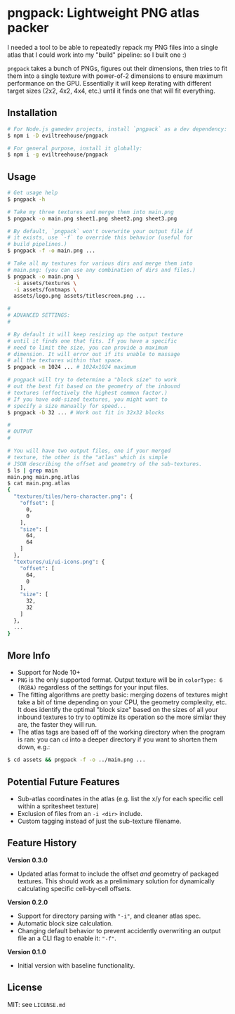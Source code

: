 # pngpack: Lightweight PNG atlas packer

I needed a tool to be able to repeatedly repack my PNG files into a single atlas that I could work into my "build" pipeline: so I built one :)

`pngpack` takes a bunch of PNGs, figures out their dimensions, then tries to fit them into a single texture with power-of-2 dimensions to ensure maximum performance on the GPU. Essentially it will keep iterating with different target sizes (2x2, 4x2, 4x4, etc.) until it finds one that will fit everything.

## Installation
```sh
# For Node.js gamedev projects, install `pngpack` as a dev dependency:
$ npm i -D eviltreehouse/pngpack

# For general purpose, install it globally:
$ npm i -g eviltreehouse/pngpack
```

## Usage
```sh
# Get usage help
$ pngpack -h

# Take my three textures and merge them into main.png
$ pngpack -o main.png sheet1.png sheet2.png sheet3.png

# By default, `pngpack` won't overwrite your output file if
# it exists, use `-f` to override this behavior (useful for
# build pipelines.)
$ pngpack -f -o main.png ...

# Take all my textures for various dirs and merge them into 
# main.png: (you can use any combination of dirs and files.)
$ pngpack -o main.png \
  -i assets/textures \
  -i assets/fontmaps \
  assets/logo.png assets/titlescreen.png ...

#
# ADVANCED SETTINGS:
#

# By default it will keep resizing up the output texture
# until it finds one that fits. If you have a specific
# need to limit the size, you can provide a maximum
# dimension. It will error out if its unable to massage
# all the textures within that space.
$ pngpack -m 1024 ... # 1024x1024 maximum

# pngpack will try to determine a "block size" to work
# out the best fit based on the geometry of the inbound
# textures (effectively the highest common factor.)
# If you have odd-sized textures, you might want to 
# specify a size manually for speed...
$ pngpack -b 32 ... # Work out fit in 32x32 blocks

#
# OUTPUT
#

# You will have two output files, one if your merged 
# texture, the other is the "atlas" which is simple 
# JSON describing the offset and geometry of the sub-textures.
$ ls | grep main
main.png main.png.atlas
$ cat main.png.atlas
{
  "textures/tiles/hero-character.png": {
    "offset": [
      0,
      0
    ],
    "size": [
      64,
      64
    ]
  },
  "textures/ui/ui-icons.png": {
    "offset": [
      64,
      0
    ],
    "size": [
      32,
      32
    ]
  },
  ...
}

```


## More Info
- Support for Node 10+
- `PNG` is the only supported format. Output texture will be in `colorType: 6 (RGBA)` regardless of the settings for your input files.
- The fitting algorithms are pretty basic: merging dozens of textures might take a bit of time depending on your CPU, the geometry complexity, etc. It does identify the optimal "block size" based on the sizes of all your inbound textures to try to optimize its operation so the more similar they are, the faster they will run.
- The atlas tags are based off of the working directory when the program is ran: you can `cd` into a deeper directory if you want to shorten them down, e.g.:
```sh
$ cd assets && pngpack -f -o ../main.png ...
```

## Potential Future Features
- Sub-atlas coordinates in the atlas (e.g. list the x/y for each specific cell within a spritesheet texture)
- Exclusion of files from an `-i <dir>` include.
- Custom tagging instead of just the sub-texture filename.


## Feature History

**Version 0.3.0**
- Updated atlas format to include the offset _and_ geometry of packaged textures. This should work as a prelimimary solution for dynamically calculating specific cell-by-cell offsets. 

**Version 0.2.0**
- Support for directory parsing with `"-i"`, and cleaner atlas spec.
- Automatic block size calculation.
- Changing default behavior to prevent accidently overwriting an output file an a CLI flag to enable it: `"-f"`.

**Version 0.1.0**
- Initial version with baseline functionality.

## License
MIT: see `LICENSE.md`